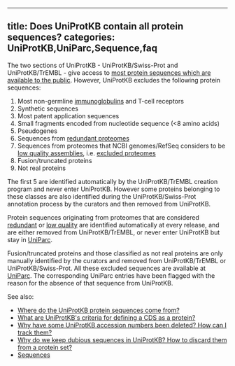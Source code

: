 
---
title: Does UniProtKB contain all protein sequences?
categories: UniProtKB,UniParc,Sequence,faq
---

The two sections of UniProtKB - UniProtKB/Swiss-Prot and UniProtKB/TrEMBL - give access to [most protein sequences which are available to the public](http://www.uniprot.org/faq/37). However, UniProtKB excludes the following protein sequences:

1.  Most non-germline [immunoglobulins](http://www.uniprot.org/help/immunoglobulins) and T-cell receptors
2.  Synthetic sequences
3.  Most patent application sequences
4.  Small fragments encoded from nucleotide sequence (<8 amino acids)
5.  Pseudogenes
6.  Sequences from [redundant proteomes](http://www.uniprot.org/help/proteome%5Fredundancy)
7.  Sequences from proteomes that NCBI genomes/RefSeq considers to be [low quality assemblies](https://www.ncbi.nlm.nih.gov/assembly/help/anomnotrefseq/), i.e. [excluded proteomes](http://www.uniprot.org/help/proteome%5Fexclusion%5Freasons)
8.  Fusion/truncated proteins
9.  Not real proteins

The first 5 are identified automatically by the UniProtKB/TrEMBL creation program and never enter UniProtKB. However some proteins belonging to these classes are also identified during the UniProtKB/Swiss-Prot annotation process by the curators and then removed from UniProtKB.

Protein sequences originating from proteomes that are considered [redundant](http://www.uniprot.org/help/proteome%5Fredundancy) or [low quality](https://www.ncbi.nlm.nih.gov/assembly/help/anomnotrefseq/) are identified automatically at every release, and are either removed from UniProtKB/TrEMBL, or never enter UniProtKB but stay in [UniParc](http://www.uniprot.org/help/uniparc).

Fusion/truncated proteins and those classified as not real proteins are only manually identified by the curators and removed from UniProtKB/TrEMBL or UniProtKB/Swiss-Prot. All these excluded sequences are available at [UniParc](http://www.uniprot.org/help/uniparc). The corresponding UniParc entries have been flagged with the reason for the absence of that sequence from UniProtKB.

See also:

*   [Where do the UniProtKB protein sequences come from?](http://www.uniprot.org/faq/37)
*   [What are UniProtKB's criteria for defining a CDS as a protein?](http://www.uniprot.org/faq/25)
*   [Why have some UniProtKB accession numbers been deleted? How can I track them?](http://www.uniprot.org/faq/11)
*   [Why do we keep dubious sequences in UniProtKB? How to discard them from a protein set?](http://www.uniprot.org/faq/40)
*   [Sequences](http://www.uniprot.org/manual/sequences)
        